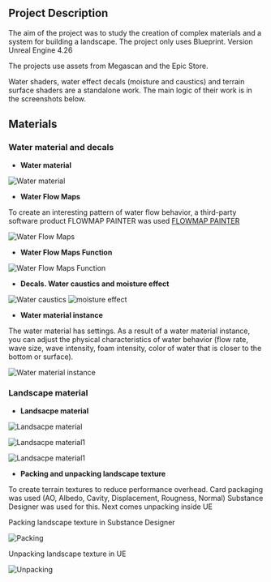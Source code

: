 
## Project Description

The aim of the project was to study the creation of complex materials and a system for building a landscape. The project only uses Blueprint. Version Unreal Engine 4.26

The projects use assets from Megascan and the Epic Store.

Water shaders, water effect decals (moisture and caustics) and terrain surface shaders are a standalone work.
The main logic of their work is in the screenshots below.

## Materials

### Water material and decals

 - **Water material**

![Water material](https://github.com/Kirill-Geskin/IMG/blob/main/2022-09-20.png)

 - **Water Flow Maps**
 
To create an interesting pattern of water flow behavior, a third-party software product FLOWMAP PAINTER was used
[FLOWMAP PAINTER](https://teckartist.com/?page_id=107)
 
![Water Flow Maps](https://github.com/Kirill-Geskin/IMG/blob/main/2022-09-20%20(3).png)

 - **Water Flow Maps Function**

![Water Flow Maps Function](https://github.com/Kirill-Geskin/IMG/blob/main/2022-09-20%20(2).png)

 - **Decals. Water caustics and moisture effect**
 
 ![Water caustics](https://github.com/Kirill-Geskin/IMG/blob/main/2022-09-20%20(5).png)
 ![moisture effect](https://github.com/Kirill-Geskin/IMG/blob/main/2022-09-20%20(4).png)

 - **Water material instance**
 
The water material has settings.
As a result of a water material instance, you can adjust the physical characteristics of water behavior (flow rate, wave size, wave intensity, foam intensity, color of water that is closer to the bottom or surface).
 
 ![Water material instance](https://github.com/Kirill-Geskin/IMG/blob/main/2022-09-21.png)


### Landscape material

 - **Landsacpe material**
 
 ![Landsacpe material](https://github.com/Kirill-Geskin/IMG/blob/main/2022-09-20%20(6).png)

 ![Landsacpe material1](https://github.com/Kirill-Geskin/IMG/blob/main/2022-09-20%20(7).png)
 
 ![Landsacpe material1](https://github.com/Kirill-Geskin/IMG/blob/main/2022-09-20%20(10).png)

 - **Packing and unpacking landscape texture**

To create terrain textures to reduce performance overhead. Card packaging was used (AO, Albedo, Cavity, Displacement, Rougness, Normal) Substance Designer was used for this. Next comes unpacking inside UE

Packing landscape texture in Substance Designer

 ![Packing](https://github.com/Kirill-Geskin/IMG/blob/main/2022-09-20%20(9).png)

Unpacking landscape texture in UE

 ![Unpacking](https://github.com/Kirill-Geskin/IMG/blob/main/2022-09-20%20(8).png)
